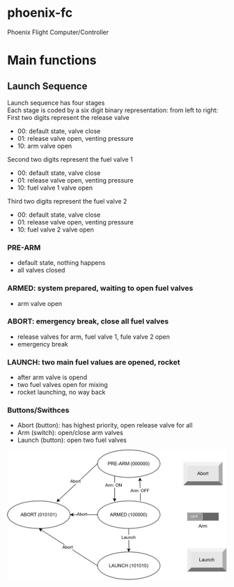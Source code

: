 # phoenix-fc
Phoenix Flight Computer/Controller

# Main functions

## Launch Sequence
Launch sequence has four stages \
Each stage is coded by a six digit binary representation: from left to right: \
First two digits represent the release valve
* 00: default state, valve close
* 01: release valve open, venting pressure
* 10: arm valve open

Second two digits represent the fuel valve 1
* 00: default state, valve close
* 01: release valve open, venting pressure
* 10: fuel valve 1 valve open

Third two digits represent the fuel valve 2
* 00: default state, valve close
* 01: release valve open, venting pressure
* 10: fuel valve 2 valve open

### PRE-ARM
* default state, nothing happens
* all valves closed

### ARMED: system prepared, waiting to open fuel valves
* arm valve open

### ABORT: emergency break, close all fuel valves
* release valves for arm, fuel valve 1, fule valve 2 open
* emergency break

### LAUNCH: two main fuel values are opened, rocket 
* after arm valve is opend
* two fuel valves open for mixing
* rocket launching, no way back


### Buttons/Swithces
* Abort (button): has highest priority, open release valve for all
* Arm (switch): open/close arm valves
* Launch (button): open two fuel valves


![My Image](./lib/diagrams/pheonix-fc-launch-control-auto.svg)
